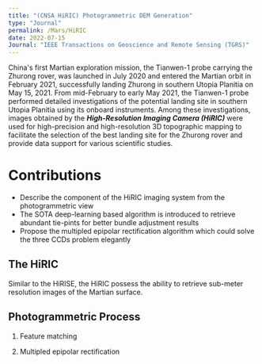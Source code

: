 ```yaml
---
title: "(CNSA HiRIC) Photogrammetric DEM Generation"
type: "Journal"
permalink: /Mars/HiRIC
date: 2022-07-15
Journal: "IEEE Transactions on Geoscience and Remote Sensing (TGRS)"
---
```



China's first Martian exploration mission, the Tianwen-1 probe carrying the Zhurong rover, was launched in July 2020 and entered the Martian orbit in February 2021, successfully landing Zhurong in southern Utopia Planitia on May 15, 2021. From mid-February to early May 2021, the Tianwen-1 probe performed detailed investigations of the potential landing site in southern Utopia Planitia using its onboard instruments. Among these investigations, images obtained by the ***High-Resolution Imaging Camera (HiRIC)*** were used for high-precision and high-resolution 3D topographic mapping to facilitate the selection of the best landing site for the Zhurong rover and provide data support for various scientific studies. 


# Contributions
- Describe the component of the HiRIC imaging system from the photogrammetric view
- The SOTA deep-learning based algorithm is introduced to retrieve abundant tie-pints for better bundle adjustment results
- Propose the multipled epipolar rectification algorithm which could solve the three CCDs problem elegantly

## The HiRIC 

Similar to the HiRISE, the HiRIC possess the ability to retrieve sub-meter resolution images of the Martian surface.

## Photogrammetric Process

1. Feature matching


2. Multipled epipolar rectification

